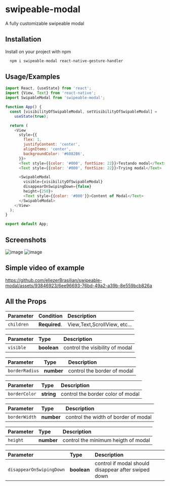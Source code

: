 # swipeable-modal

A fully customizable swipeable modal



## Installation

Install on your project with npm

```bash
  npm i swipeable-modal react-native-gesture-handler
```
## Usage/Examples

```javascript
import React, {useState} from 'react';
import {View, Text} from 'react-native';
import SwipableModal from 'swipeable-modal';

function App() {
  const [visibilityOfSwipableModal, setVisibilityOfSwipableModal] =
    useState(true);

  return (
    <View
      style={{
        flex: 1,
        justifyContent: 'center',
        alignItems: 'center',
        backgroundColor: '#6082B6',
      }}>
      <Text style={{color: '#000', fontSize: 22}}>Testando modal</Text>
      <Text style={{color: '#000', fontSize: 22}}>Trying modal</Text>

      <SwipableModal
        visible={visibilityOfSwipableModal}
        disappearOnSwipingDown={false}
        height={250}>
        <Text style={{color: '#000'}}>Content of Modal</Text>
      </SwipableModal>
    </View>
  );
}

export default App;

```


## Screenshots

![image](https://github.com/eliezerBrasilian/swipeable-modal/assets/93846923/922d4145-877b-4791-84c1-e7a18285272e) ![image](https://github.com/eliezerBrasilian/swipeable-modal/assets/93846923/c1992c6a-6478-438c-8288-b95545f2823d)


## Simple video of example

https://github.com/eliezerBrasilian/swipeable-modal/assets/93846923/6ee96693-76bd-49a2-a39b-8e559bcb826a



## All the Props



| Parameter | Condition     | Description                |
| :-------- | :------- | :------------------------- |
| `children` | **Required**.  | View,Text,ScrollView, etc...|

| Parameter | Type| Description  |
| :-------- | :-------  | :---------------|
| `visible`  | **boolean**| control the visibility of modal |

| Parameter | Type| Description  |
| :-------- | :-------  | :---------------|
| `borderRadius`  | **number**| control the border of modal |

| Parameter | Type| Description  |
| :-------- | :-------  | :---------------|
| `borderColor`  | **string**| control the border color of modal |

| Parameter | Type| Description  |
| :-------- | :-------  | :---------------|
| `borderWidth`  | **number**| control the width of border of modal |

| Parameter | Type| Description  |
| :-------- | :-------  | :---------------|
| `height`  | **number**| control the minimum heigth of modal |

| Parameter | Type| Description  |
| :-------- | :-------  | :---------------|
| `disappearOnSwipingDown`  | **boolean**| control if modal should disappear after swiped down |


